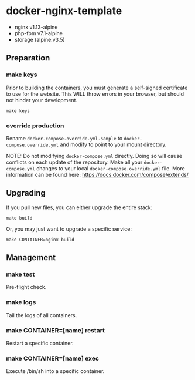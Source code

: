 # docker-nginx-template

* nginx v1.13-alpine
* php-fpm v7.1-alpine
* storage (alpine:v3.5)

## Preparation

### make keys

Prior to building the containers, you must generate a self-signed certificate to use for the website.  This WILL throw errors in your browser, but should not hinder your development.

```
make keys
```

### override production

Rename `docker-compose.override.yml.sample` to `docker-compose.override.yml` and modify to point to your mount directory.

NOTE: Do not modifying `docker-compose.yml` directly. Doing so will cause conflicts on each update of the repository.  Make all your `docker-compose.yml` changes to your local `docker-compose.override.yml` file.  More information can be found here: https://docs.docker.com/compose/extends/

## Upgrading

If you pull new files, you can either upgrade the entire stack:

```
make build
```

Or, you may just want to upgrade a specific service:

```
make CONTAINER=nginx build
```

## Management

### make test

Pre-flight check.

### make logs

Tail the logs of all containers.

### make CONTAINER=[name] restart

Restart a specific container.

### make CONTAINER=[name] exec

Execute /bin/sh into a specific container.
